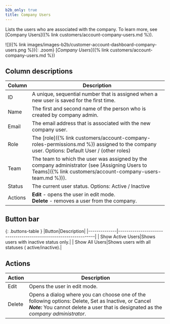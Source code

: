 ```yaml
---
b2b_only: true
title: Company Users
---
```


Lists the users who are associated with the company. To learn more, see [Company Users]({% link customers/account-company-users.md %}).

![]({% link images/images-b2b/customer-account-dashboard-company-users.png %}){: .zoom}
[_Company Users_]({% link customers/account-company-users.md %})

## Column descriptions

|Column|Description|
|--- |--- |
|ID|A unique, sequential number that is assigned when a new user is saved for the first time.|
|Name|The first and second name of the person who is created by company admin.|
|Email|The email address that is associated with the new company user.|
|Role|The [role]({% link customers/account-company-roles-permissions.md %}) assigned to the company user. Options: Default User / (other roles)|
|Team|The team to which the user was assigned by the company administrator (see [Assigning Users to Teams]({% link customers/account-company-users-team.md %})).|
|Status|The current user status. Options: Active / Inactive|
|Actions|**Edit** - opens the user in edit mode. <br/>**Delete** - removes a user from the company.|

## Button bar

{: .buttons-table }
|Button|Description|
|--------------|------------------------------------------------------------------|
| <span class="btn">Show Active Users</span>|Shows users with inactive status only.|
| <span class="btn">Show All Users</span>|Shows users with all statuses ( active/inactive).|

## Actions

|Action|Description|
|--- |--- |
|Edit| Opens the user in edit mode.|
|Delete| Opens a dialog where you can choose one of the following options: Delete, Set as Inactive, or Cancel <br/>**_Note:_** You cannot delete a user that is designated as the _company administrator_.|

<!--
  This is a style declaration so that buttons are not wrapped by table auto styling for column widths.
-->
<style>
.buttons-table td:first-of-type {
  width: 200px;
}
</style>
